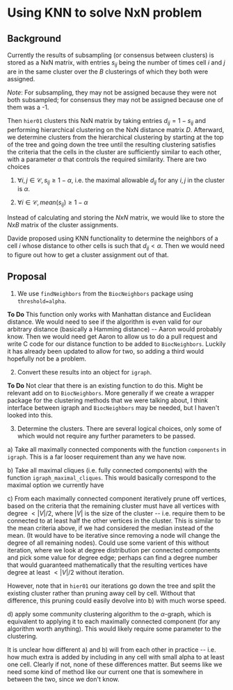# Using KNN to solve NxN problem

## Background

Currently the results of subsampling (or consensus between clusters) is stored as a NxN matrix, with entries $s_{ij}$ being the number of times cell $i$ and $j$ are in the same cluster over the $B$ clusterings of which they both were assigned. 

*Note*: For subsampling, they may not be assigned because they were not both subsampled; for consensus they may not be assigned because one of them was a -1. 

Then `hier01` clusters this NxN matrix by taking entries $d_{ij}=1-s_{ij}$ and performing hierarchical clustering on the NxN distance matrix $D$. Afterward, we determine clusters from the hierarchical clustering by starting at the top of the tree and going down the tree until the resulting clustering satisfies the criteria that the cells in the cluster are sufficiently similar to each other, with a parameter $\alpha$ that controls the required similarity. There are two choices

1) $\forall i,j \in \mathcal{C}, s_{ij} \geq 1-\alpha$, i.e. the maximal allowable $d_{ij}$ for any $i,j$ in the cluster is $\alpha$. 

2) $\forall i \in \mathcal{C}, mean(s_{ij}) \geq 1-\alpha$

Instead of calculating and storing the $NxN$ matrix, we would like to store the $NxB$ matrix of the cluster assignments. 

Davide proposed using KNN functionality to determine the neighbors of a cell $i$ whose distance to other cells is such that $d_{ij}<\alpha$. Then we would need to figure out how to get a cluster assignment out of that.  

## Proposal

1) We use `findNeighbors` from the `BiocNeighbors` package using `threshold=alpha`. 

**To Do** This function only works with Manhattan distance and Euclidean distance. We would need to see if the algorithm is even valid for our arbitrary distance (basically a Hamming distance) -- Aaron would probably know. Then we would need get Aaron to allow us to do a pull request and write C code for our distance function to be added to `BiocNeighbors`. Luckily it has already been updated to allow for two, so adding a third would hopefully not be a problem.

2) Convert these results into an object for `igraph`. 

**To Do** Not clear that there is an existing function to do this. Might be relevant add on to `BiocNeighbors`. More generally if we create a wrapper package for the clustering methods that we were talking about, I think interface between igraph and `BiocNeighbors` may be needed, but I haven't looked into this. 

3) Determine the clusters. There are several logical choices, only some of which would not require any further parameters to be passed.

 a) Take all maximally connected components with the function `components` in `igraph`. This is a far looser requirement than any we have now.
  
  b) Take all maximal cliques (i.e. fully connected components) with the function `igraph_maximal_cliques`. This would basically correspond to the maximal option we currently have
  
  c) From each maximally connected component iteratively prune off vertices, based on the criteria that the remaining cluster must have all vertices with degree $< |V|/2$, where $|V|$ is the size of the cluster -- i.e. require them to be connected to at least half the other vertices in the cluster. This is similar to the mean criteria above, if we had considered the median instead of the mean. (It would have to be iterative since removing a node will change the degree of all remaining nodes). Could use some varient of this without iteration, where we look at degree distribution per connected components and pick some value for degree edge; perhaps can find a degree number that would guaranteed mathematically that the resulting vertices have degree at least $<|V|/2$ without iteration. 
  
  However, note that in `hier01` our iterations go down the tree and split the existing cluster rather than pruning away cell by cell. Without that difference, this pruning could easily devolve into b) with much worse speed. 
  
  d) apply some community clustering algorithm to the $\alpha$-graph, which is equivalent to applying it to each maximally connected component (for any algorithm worth anything). This would likely require some parameter to the clustering. 
  
It is unclear how different a) and b) will from each other in practice -- i.e. how much extra is added by including in any cell with small alpha to at least one cell. Clearly if not, none of these differences matter. But seems like we need some kind of method like our current one that is somewhere in between the two, since we don't know.
  
  
  